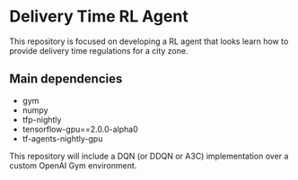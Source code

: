 # Delivery Time RL Agent

This repository is focused on developing a RL agent that looks learn how to provide delivery time regulations for a city zone.

## Main dependencies

* gym
* numpy
* tfp-nightly
* tensorflow-gpu==2.0.0-alpha0
* tf-agents-nightly-gpu

This repository will include a DQN (or DDQN or A3C) implementation over a custom OpenAI Gym environment.

